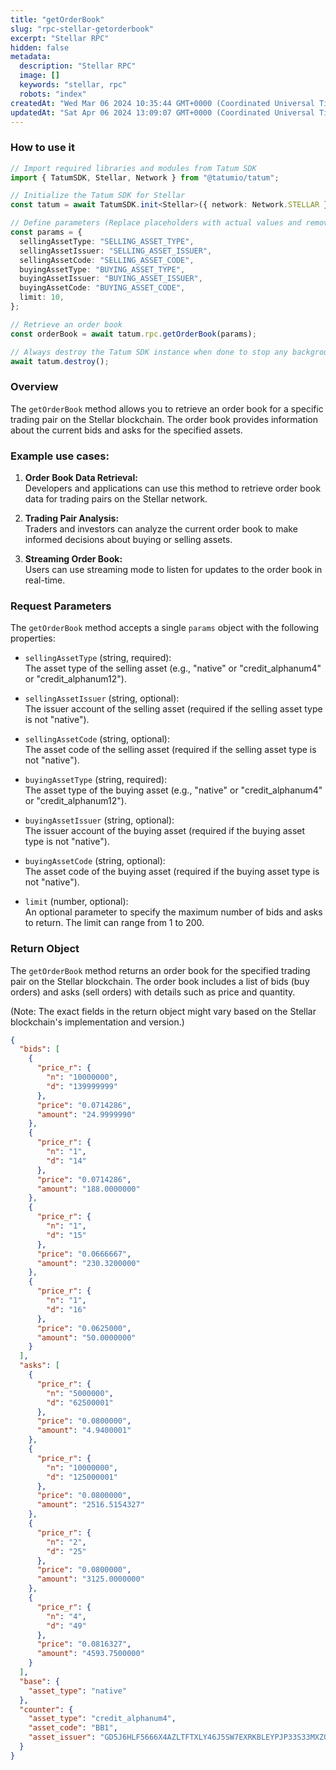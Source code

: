 ```yaml
---
title: "getOrderBook"
slug: "rpc-stellar-getorderbook"
excerpt: "Stellar RPC"
hidden: false
metadata: 
  description: "Stellar RPC"
  image: []
  keywords: "stellar, rpc"
  robots: "index"
createdAt: "Wed Mar 06 2024 10:35:44 GMT+0000 (Coordinated Universal Time)"
updatedAt: "Sat Apr 06 2024 13:09:07 GMT+0000 (Coordinated Universal Time)"
---
```




### How to use it

```typescript
// Import required libraries and modules from Tatum SDK
import { TatumSDK, Stellar, Network } from "@tatumio/tatum";

// Initialize the Tatum SDK for Stellar
const tatum = await TatumSDK.init<Stellar>({ network: Network.STELLAR });

// Define parameters (Replace placeholders with actual values and remove redundant)
const params = {
  sellingAssetType: "SELLING_ASSET_TYPE",
  sellingAssetIssuer: "SELLING_ASSET_ISSUER",
  sellingAssetCode: "SELLING_ASSET_CODE",
  buyingAssetType: "BUYING_ASSET_TYPE",
  buyingAssetIssuer: "BUYING_ASSET_ISSUER",
  buyingAssetCode: "BUYING_ASSET_CODE",
  limit: 10,
};

// Retrieve an order book
const orderBook = await tatum.rpc.getOrderBook(params);

// Always destroy the Tatum SDK instance when done to stop any background processes
await tatum.destroy();
```

### Overview

The `getOrderBook` method allows you to retrieve an order book for a specific trading pair on the Stellar blockchain. The order book provides information about the current bids and asks for the specified assets.

### Example use cases:

1. **Order Book Data Retrieval:**  
   Developers and applications can use this method to retrieve order book data for trading pairs on the Stellar network.

2. **Trading Pair Analysis:**  
   Traders and investors can analyze the current order book to make informed decisions about buying or selling assets.

3. **Streaming Order Book:**  
   Users can use streaming mode to listen for updates to the order book in real-time.

### Request Parameters

The `getOrderBook` method accepts a single `params` object with the following properties:

- `sellingAssetType` (string, required):  
  The asset type of the selling asset (e.g., "native" or "credit_alphanum4" or "credit_alphanum12").

- `sellingAssetIssuer` (string, optional):  
  The issuer account of the selling asset (required if the selling asset type is not "native").

- `sellingAssetCode` (string, optional):  
  The asset code of the selling asset (required if the selling asset type is not "native").

- `buyingAssetType` (string, required):  
  The asset type of the buying asset (e.g., "native" or "credit_alphanum4" or "credit_alphanum12").

- `buyingAssetIssuer` (string, optional):  
  The issuer account of the buying asset (required if the buying asset type is not "native").

- `buyingAssetCode` (string, optional):  
  The asset code of the buying asset (required if the buying asset type is not "native").

- `limit` (number, optional):  
  An optional parameter to specify the maximum number of bids and asks to return. The limit can range from 1 to 200.

### Return Object

The `getOrderBook` method returns an order book for the specified trading pair on the Stellar blockchain. The order book includes a list of bids (buy orders) and asks (sell orders) with details such as price and quantity.

(Note: The exact fields in the return object might vary based on the Stellar blockchain's implementation and version.)

```json
{
  "bids": [
    {
      "price_r": {
        "n": "10000000",
        "d": "139999999"
      },
      "price": "0.0714286",
      "amount": "24.9999990"
    },
    {
      "price_r": {
        "n": "1",
        "d": "14"
      },
      "price": "0.0714286",
      "amount": "188.0000000"
    },
    {
      "price_r": {
        "n": "1",
        "d": "15"
      },
      "price": "0.0666667",
      "amount": "230.3200000"
    },
    {
      "price_r": {
        "n": "1",
        "d": "16"
      },
      "price": "0.0625000",
      "amount": "50.0000000"
    }
  ],
  "asks": [
    {
      "price_r": {
        "n": "5000000",
        "d": "62500001"
      },
      "price": "0.0800000",
      "amount": "4.9400001"
    },
    {
      "price_r": {
        "n": "10000000",
        "d": "125000001"
      },
      "price": "0.0800000",
      "amount": "2516.5154327"
    },
    {
      "price_r": {
        "n": "2",
        "d": "25"
      },
      "price": "0.0800000",
      "amount": "3125.0000000"
    },
    {
      "price_r": {
        "n": "4",
        "d": "49"
      },
      "price": "0.0816327",
      "amount": "4593.7500000"
    }
  ],
  "base": {
    "asset_type": "native"
  },
  "counter": {
    "asset_type": "credit_alphanum4",
    "asset_code": "BB1",
    "asset_issuer": "GD5J6HLF5666X4AZLTFTXLY46J5SW7EXRKBLEYPJP33S33MXZGV6CWFN"
  }
}
```
